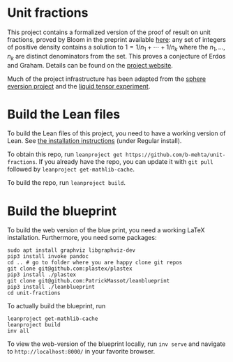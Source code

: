 # Unit fractions

This project contains a formalized version of the proof of result on unit fractions, proved by Bloom in the preprint available [here](https://arxiv.org/abs/2112.03726): any set of integers of positive density contains a solution to $1=1/n_1+\cdots+1/n_k$ where the $n_1,\ldots,n_k$ are distinct denominators from the set. This proves a conjecture of Erdos and Graham. Details can be found on the [project website](https://b-mehta.github.io/unit-fractions/).

Much of the project infrastructure has been adapted from the [sphere eversion project](https://leanprover-community.github.io/sphere-eversion/) and the [liquid tensor experiment](https://leanprover-community.github.io/lean-liquid/).

# Build the Lean files

To build the Lean files of this project, you need to have a working version of Lean.
See [the installation instructions](https://leanprover-community.github.io/get_started.html) (under Regular install).

To obtain this repo, run `leanproject get https://github.com/b-mehta/unit-fractions`. If you already have the repo, you can
update it with `git pull` followed by `leanproject get-mathlib-cache`.

To build the repo, run `leanproject build`.

# Build the blueprint

To build the web version of the blue print, you need a working LaTeX installation.
Furthermore, you need some packages:
```
sudo apt install graphviz libgraphviz-dev
pip3 install invoke pandoc
cd .. # go to folder where you are happy clone git repos
git clone git@github.com:plastex/plastex
pip3 install ./plastex
git clone git@github.com:PatrickMassot/leanblueprint
pip3 install ./leanblueprint
cd unit-fractions
```

To actually build the blueprint, run
```
leanproject get-mathlib-cache
leanproject build
inv all
```

To view the web-version of the blueprint locally, run `inv serve` and navigate to
`http://localhost:8000/` in your favorite browser.
